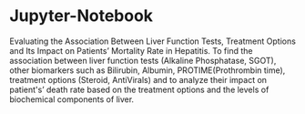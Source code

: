 # Jupyter-Notebook
Evaluating the Association Between Liver Function Tests, Treatment Options and Its Impact on Patients’ Mortality Rate in Hepatitis.
To find the association between liver function tests (Alkaline Phosphatase, SGOT), other biomarkers such as Bilirubin, Albumin, PROTIME(Prothrombin time), treatment options (Steroid, AntiVirals) and to analyze their impact on patient's’ death rate based on the treatment options and the levels of biochemical components of liver.
